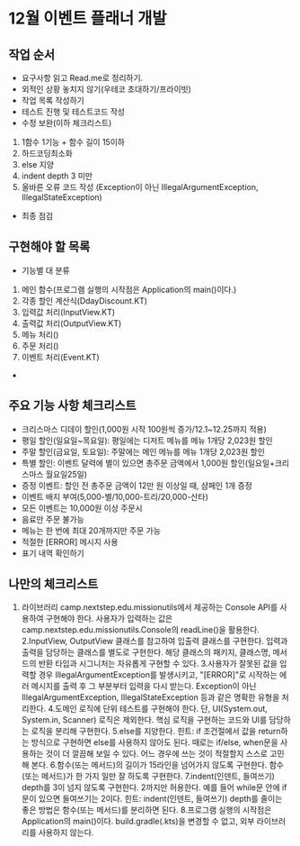 # 12월 이벤트 플래너 개발

## 작업 순서
- 요구사항 읽고 Read.me로 정리하기. 
- 외적인 상황 놓치지 않기(우테코 초대하기/프라이빗)
- 작업 목록 작성하기
- 테스트 진행 및 테스트코드 작성
- 수정 보완(이하 체크리스트)
1. 1함수 1기능 + 함수 길이 15이하
2. 하드코딩최소화
3. else 지양
4. indent depth 3 미만
5. 올바른 오류 코드 작성 (Exception이 아닌 IllegalArgumentException, IllegalStateException)
- 최종 점검
  

## 구현해야 할 목록
- 기능별 대 분류
1. 메인 함수(프로그램 실행의 시작점은 Application의 main()이다.)
2. 각종 할인 계산식(DdayDiscount.KT)
3. 입력값 처리(InputView.KT)
4. 출력값 처리(OutputView.KT)
5. 메뉴 처리()
6. 주문 처리()
7. 이벤트 처리(Event.KT)
- 

## 주요 기능 사항 체크리스트
- 크리스마스 디데이 할인(1,000원 시작 100원씩 증가/12.1~12.25까지 적용)
- 평일 할인(일요일~목요일): 평일에는 디저트 메뉴를 메뉴 1개당 2,023원 할인
- 주말 할인(금요일, 토요일): 주말에는 메인 메뉴를 메뉴 1개당 2,023원 할인
- 특별 할인: 이벤트 달력에 별이 있으면 총주문 금액에서 1,000원 할인(일요일+크리스마스 월요일25일)
- 증정 이벤트: 할인 전 총주문 금액이 12만 원 이상일 때, 샴페인 1개 증정
- 이벤트 배지 부여(5,000-별/10,000-트리/20,000-산타)
- 모든 이벤트는 10,000원 이상 주문시
- 음료만 주문 불가능
- 메뉴는 한 번에 최대 20개까지만 주문 가능
- 적절한 [ERROR] 메시지 사용
- 표기 내역 확인하기

## 나만의 체크리스트
1. 라이브러리
camp.nextstep.edu.missionutils에서 제공하는 Console API를 사용하여 구현해야 한다.
사용자가 입력하는 값은 camp.nextstep.edu.missionutils.Console의 readLine()을 활용한다.
2.InputView, OutputView 클래스를 참고하여 입출력 클래스를 구현한다.
입력과 출력을 담당하는 클래스를 별도로 구현한다.
해당 클래스의 패키지, 클래스명, 메서드의 반환 타입과 시그니처는 자유롭게 구현할 수 있다.
3.사용자가 잘못된 값을 입력할 경우 IllegalArgumentException를 발생시키고, "[ERROR]"로 시작하는 에러 메시지를 출력 후 그 부분부터 입력을 다시 받는다.
Exception이 아닌 IllegalArgumentException, IllegalStateException 등과 같은 명확한 유형을 처리한다.
4.도메인 로직에 단위 테스트를 구현해야 한다. 단, UI(System.out, System.in, Scanner) 로직은 제외한다.
핵심 로직을 구현하는 코드와 UI를 담당하는 로직을 분리해 구현한다.
5.else를 지양한다.
힌트: if 조건절에서 값을 return하는 방식으로 구현하면 else를 사용하지 않아도 된다.
때로는 if/else, when문을 사용하는 것이 더 깔끔해 보일 수 있다. 어느 경우에 쓰는 것이 적절할지 스스로 고민해 본다.
6.함수(또는 메서드)의 길이가 15라인을 넘어가지 않도록 구현한다.
함수(또는 메서드)가 한 가지 일만 잘 하도록 구현한다.
7.indent(인덴트, 들여쓰기) depth를 3이 넘지 않도록 구현한다. 2까지만 허용한다.
예를 들어 while문 안에 if문이 있으면 들여쓰기는 2이다.
힌트: indent(인덴트, 들여쓰기) depth를 줄이는 좋은 방법은 함수(또는 메서드)를 분리하면 된다.
8.프로그램 실행의 시작점은 Application의 main()이다.
build.gradle(.kts)을 변경할 수 없고, 외부 라이브러리를 사용하지 않는다.
